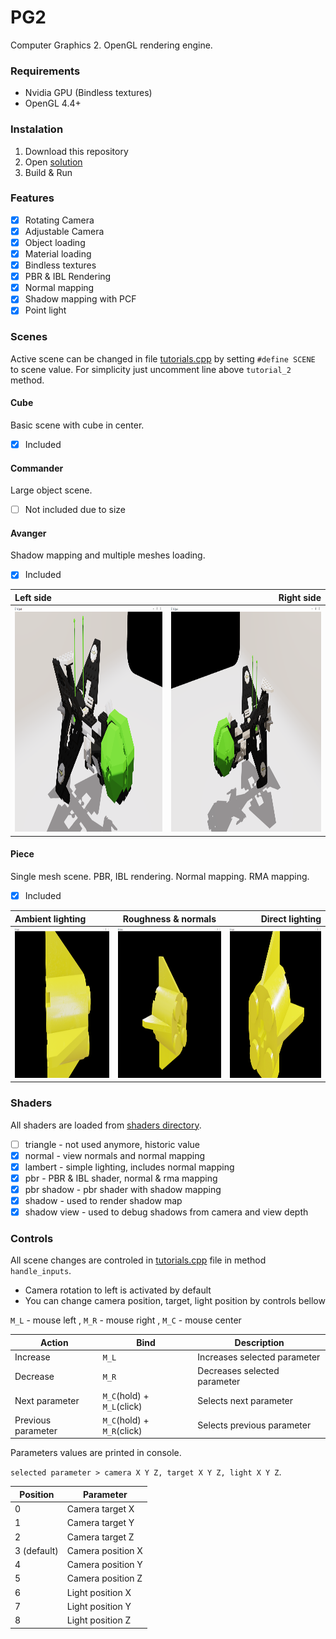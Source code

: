 # PG2

Computer Graphics 2. OpenGL rendering engine.

### Requirements

- Nvidia GPU (Bindless textures)
- OpenGL 4.4+             

### Instalation

1. Download this repository
2. Open [solution](pg2_opengl/pg2_opengl.sln)  
3. Build & Run

### Features

- [x] Rotating Camera
- [x] Adjustable Camera
- [x] Object loading
- [x] Material loading
- [x] Bindless textures
- [x] PBR & IBL Rendering
- [x] Normal mapping
- [x] Shadow mapping with PCF
- [x] Point light

### Scenes

Active scene can be changed in file [tutorials.cpp](pg2_opengl/pg2_opengl/tutorials.cpp) by setting `#define SCENE` to scene value.
For simplicity just uncomment line above `tutorial_2` method.           

#### Cube                           

Basic scene with cube in center.
- [x] Included

#### Commander                    

Large object scene.
- [ ] Not included due to size

#### Avanger

Shadow mapping and multiple meshes loading.
- [x] Included

|Left side|Right side|
|:--|--:|
|<img src="results/avanger_l.png" width="640px" height="360px"/>|<img src="results/avanger_r.png" width="640px" height="360px"/>|

#### Piece

Single mesh scene.
PBR, IBL rendering. Normal mapping. RMA mapping.
- [x] Included

|Ambient lighting|Roughness & normals|Direct lighting|
|:--|---|--:|
|<img src="results/piece_ambient.png" width="426px" height="240px"/>|<img src="results/piece_direct_light_2.png" width="426px" height="240px"/>|<img src="results/piece_direct_light.png" width="426px" height="240px"/>|

### Shaders

All shaders are loaded from [shaders directory](pg2_opengl/pg2_opengl/shaders).

- [ ] triangle - not used anymore, historic value
- [x] normal - view normals and normal mapping
- [x] lambert - simple lighting, includes normal mapping
- [x] pbr - PBR & IBL shader, normal & rma mapping
- [x] pbr shadow - pbr shader with shadow mapping
- [x] shadow - used to render shadow map
- [x] shadow view - used to debug shadows from camera and view depth

### Controls

All scene changes are controled in [tutorials.cpp](pg2_opengl/pg2_opengl/tutorials.cpp) file in method `handle_inputs`.

- Camera rotation to left is activated by default
- You can change camera position, target, light position by controls bellow

`M_L` - mouse left ,
`M_R` - mouse right , 
`M_C` - mouse center

|Action|Bind|Description|
|---|---|---|
|Increase|`M_L`|Increases selected parameter|
|Decrease|`M_R`|Decreases selected parameter|
|Next parameter|`M_C`(hold) + `M_L`(click)|Selects next parameter|
|Previous parameter|`M_C`(hold) + `M_R`(click)|Selects previous parameter|


Parameters values are printed in console.

 `selected parameter > camera X Y Z, target X Y Z, light X Y Z`.

|Position|Parameter|
|--------|---------|
|0|Camera target X|
|1|Camera target Y|
|2|Camera target Z|
|3 (default)|Camera position X|
|4|Camera position Y|
|5|Camera position Z|
|6|Light position X|
|7|Light position Y|
|8|Light position Z|